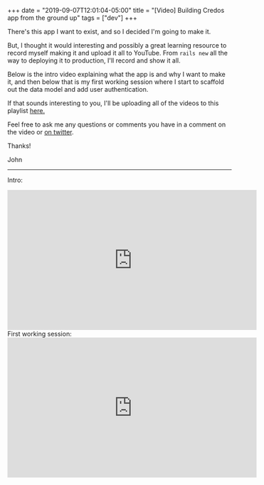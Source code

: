 +++
date = "2019-09-07T12:01:04-05:00"
title = "[Video] Building Credos app from the ground up"
tags = ["dev"]
+++

There's this app I want to exist, and so I decided I'm going to make it.

But, I thought it would interesting and possibly a great learning resource to record myself making it and upload it all to YouTube. From `rails new` all the way to deploying it to production, I'll record and show it all.

Below is the intro video explaining what the app is and why I want to make it, and then below that is my first working session where I start to scaffold out the data model and add user authentication.

If that sounds interesting to you, I'll be uploading all of the videos to this playlist [here.](https://www.youtube.com/playlist?list=PLmTbSmV8mwCFjFibONas3S5mADUmDgjEv)

Feel free to ask me any questions or comments you have in a comment on the video or [on twitter](https://twitter.com/johnmosesman/).

Thanks!

John

---

Intro:

<iframe width="560" height="315" src="https://www.youtube.com/embed/Hn_CJ-b3ujE" frameborder="0" allow="accelerometer; autoplay; encrypted-media; gyroscope; picture-in-picture" allowfullscreen></iframe>

<br/>
First working session:

<iframe width="560" height="315" src="https://www.youtube.com/embed/avIJy_qAASU" frameborder="0" allow="accelerometer; autoplay; encrypted-media; gyroscope; picture-in-picture" allowfullscreen></iframe>
